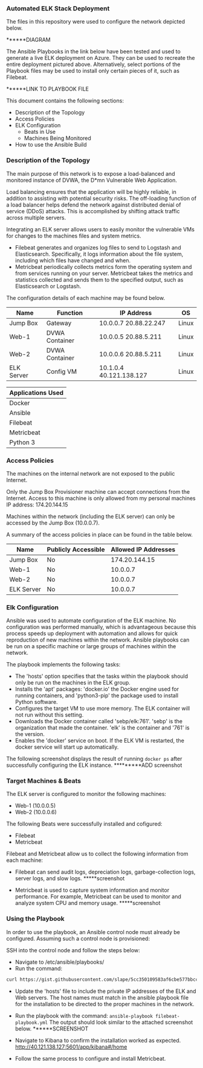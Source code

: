 ### Automated ELK Stack Deployment

The files in this repository were used to configure the network depicted below.

******DIAGRAM

The Ansible Playbooks in the link below have been tested and used to generate a live ELK deployment on Azure.  They can be used to recreate the entire deployment pictured above.  Alternatively, select portions of the Playbook files may be used to install only certain pieces of it, such as Filebeat.

******LINK TO PLAYBOOK FILE

This document contains the following sections:
 
- Description of the Topology
- Access Policies
- ELK Configuration
  - Beats in Use
  - Machines Being Monitored
- How to use the Ansible Build


### Description of the Topology

The main purpose of this network is to expose a load-balanced and monitored instance of DVWA, the D*mn Vulnerable Web Application.

Load balancing ensures that the application will be highly reliable, in addition to assisting with potential security risks. 
The off-loading function of a load balancer helps defend the network against distributed denial of service (DDoS) attacks.  This is accomplished by shifting attack traffic across multiple servers.

Integrating an ELK server allows users to easily monitor the vulnerable VMs for changes to the machines files and system metrics. 
- Filebeat generates and organizes log files to send to Logstash and Elasticsearch.  Specifically, it logs information about the file system, including which files have changed and when. 
- Metricbeat periodically collects metrics form the operating system and from services running on your server.  Metricbeat takes the metrics and statistics collected and sends them to the specified output, such as Elasticsearch or Logstash. 

The configuration details of each machine may be found below.

| Name       	| Function       	| IP Address              	| OS    	|
|------------	|----------------	|-------------------------	|-------	|
| Jump Box   	| Gateway        	| 10.0.0.7 20.88.22.247   	| Linux 	|
| Web-1      	| DVWA Container 	| 10.0.0.5 20.88.5.211    	| Linux 	|
| Web-2      	| DVWA Container 	| 10.0.0.6 20.88.5.211    	| Linux 	|
| ELK Server 	| Config VM      	| 10.1.0.4 40.121.138.127 	| Linux 	|

| Applications Used   |
|-------------------  |
| Docker              |
| Ansible             |
| Filebeat            |
| Metricbeat          |
| Python 3            |


### Access Policies

The machines on the internal network are not exposed to the public Internet. 

Only the Jump Box Provisioner machine can accept connections from the Internet.  Access to this machine is only allowed from my personal machines IP address: 174.20.144.15

Machines within the network (including the ELK server) can only be accessed by the Jump Box (10.0.0.7).

A summary of the access policies in place can be found in the table below.

| Name       	| Publicly Accessible 	| Allowed IP Addresses 	|
|------------	|---------------------	|----------------------	|
| Jump Box   	| No                  	| 174.20.144.15        	|
| Web-1      	| No                  	| 10.0.0.7             	|
| Web-2      	| No                  	| 10.0.0.7             	|
| ELK Server 	| No                  	| 10.0.0.7             	|

### Elk Configuration

Ansible was used to automate configuration of the ELK machine.  No configuration was performed manually, which is advantageous because this process speeds up deployment with automation and allows for quick reproduction of new machines within the network.  Ansible playbooks can be run on a specific machine or large groups of machines within the network.

The playbook implements the following tasks:
- The 'hosts' option specifies that the tasks within the playbook should only be run on the machines in the ELK group.
- Installs the 'apt' packages: 'docker.io' the Docker engine used for running containers, and 'python3-pip' the package used to install Python software.
- Configures the target VM to use more memory. The ELK container will not run without this setting.
- Downloads the Docker container called 'sebp/elk:761'. 'sebp' is the organization that made the container. 'elk' is the container and '761' is the version.
- Enables the 'docker' service on boot. If the ELK VM is restarted, the docker service will start up automatically.

The following screenshot displays the result of running `docker ps` after successfully configuring the ELK instance.
*********ADD screenshot


### Target Machines & Beats

The ELK server is configured to monitor the following machines:
- Web-1 (10.0.0.5)
- Web-2 (10.0.0.6)

The following Beats were successfully installed and cofigured:
- Filebeat
- Metricbeat

Filebeat and Metricbeat allow us to collect the following information from each machine:

- Filebeat can send audit logs, depreciation logs, garbage-collection logs, server logs, and slow logs.
*****screenshot

- Metricbeat is used to capture system information and monitor performance.  For example, Metricbeat can be used to monitor and analyze system CPU and memory usage.
*****screenshot

### Using the Playbook
In order to use the playbook, an Ansible control node must already be configured.  Assuming such a control node is provisioned: 

SSH into the control node and follow the steps below:
- Navigate to /etc/ansible/playbooks/
- Run the command:
```bash 
curl https://gist.githubusercontent.com/slape/5cc350109583af6cbe577bbcc0710c93/raw/eca603b72586fbe148c11f9c87bf96a63cb25760/Filebeat > filebeat-config.yml
```
- Update the 'hosts' file to include the private IP addresses of the ELK and Web servers.  The host names must match in the ansible playbook file for the installation to be directed to the proper machines in the network.
- Run the playbook with the command: `ansible-playbook filebeat-playbook.yml` The output should look similar to the attached screenshot below.
******SCREENSHOT

- Navigate to Kibana to confirm the installation worked as expected. http://40.121.138.127:5601/app/kibana#/home
- Follow the same process to configure and install Metricbeat.